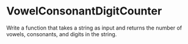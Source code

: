 # VowelConsonantDigitCounter
Write a function that takes a string as input and returns the number of vowels, consonants, and digits in the string.
